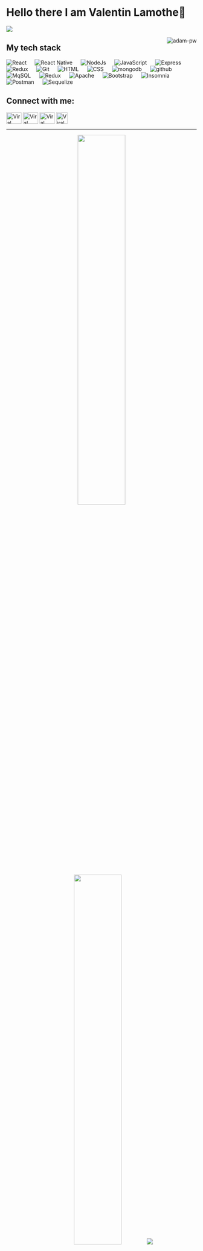 # Hello there I am Valentin Lamothe👋

![](https://github.com/halfrost/halfrost/blob/master/icons/header_.png)


<p><img align="right" src="https://github.com/Adam-pw/Adam-pw/blob/main/animation_500_kxa883sd.gif" alt="adam-pw" /></p>

## My tech stack

<p align="left"> 

  <a> 
    <img alt="React" src="https://img.shields.io/badge/-React-black?logo=React&logoColor=orange">
  </a> 
  &emsp;
  <a> 
    <img alt="React Native" src="https://img.shields.io/badge/-React Native-orange?logo=reactnative&Color=black">
  </a> 
  &emsp;
  <a> 
    <img alt="NodeJs" src="https://img.shields.io/badge/-NodeJS-black?logo=node.js&Color=orange">
  </a> 
  &emsp;
  <a> 
     <img alt="JavaScript" src="https://img.shields.io/badge/JavaScript%20-%23F7DF1E.svg?logo=javascript&logoColor=black">
   </a>
  &emsp;
   <a>
    <img alt="Express" src="https://img.shields.io/badge/Express%20-%2314354C.svg?logo=express&logoColor=white">
  </a>
  &emsp;
  <a>
    <img alt="Redux" src="https://img.shields.io/badge/-Redux-red?logo=redux&logoColor=white"/>
  </a>
  &emsp;
  <a>
    <img alt="Git" src="https://img.shields.io/badge/-git-red?logo=git&logoColor=white"/>
  </a>
  &emsp;
  <a>
    <img alt="HTML" src="https://img.shields.io/badge/-Html-purple?logo=html5&logoColor=white"/>
  </a>
  &emsp;
  <a>
    <img alt="CSS" src="https://img.shields.io/badge/-Css-white?logo=css3&logoColor=white"/>
  </a>
  &emsp;
  <a> 
     <img alt="mongodb" src="https://img.shields.io/badge/-mongoDb-green?logo=mongodb&logoColor=white">
   </a>
  &emsp;
  <a> 
    <img alt="github" src="https://img.shields.io/badge/-GitHub-black?logo=github&logoColor=white">
  </a>
  &emsp;
  <a> 
     <img alt="MqSQL" src="https://img.shields.io/badge/-MqSQL-green?logo=mysql&logoColor=white">
   </a>
  &emsp;
  <a>
    <img alt="Redux" src="https://img.shields.io/badge/-Redux-yellow?logo=redux&logoColor=white"/>
  </a>
  &emsp;
  <a> 
     <img alt="Apache" src="https://img.shields.io/badge/-Apache-green?logo=apache&logoColor=white">
   </a>
  &emsp;
  <a> 
     <img alt="Bootstrap" src="https://img.shields.io/badge/-Bootstrap-green?logo=bootstrap&logoColor=white">
   </a>
  &emsp;
  <a> 
     <img alt="Insomnia" src="https://img.shields.io/badge/-Insomnia-green?logo=insomnia&logoColor=white">
   </a>
  &emsp;
  <a> 
     <img alt="Postman" src="https://img.shields.io/badge/-Postman-green?logo=postman&logoColor=white">
   </a>
  &emsp;
  <a> 
     <img alt="Sequelize" src="https://img.shields.io/badge/-Sequelize-green?logo=sequelize&logoColor=white">
   </a>
  &emsp;
</p>


## Connect with me:
<p align="left">
  <a href="https://www.linkedin.com/in/viral-bhadeshiya/" target="blank"><img align="center"
      src="https://raw.githubusercontent.com/valentinLamothe/github-profile-readme-generator/master/src/images/icons/Social/linked-in-alt.svg"
      alt="Viral Bhadeshiya" height="30" width="40" /></a>
  <a href="https://www.instagram.com/viralbhadeshiya/" target="blank"><img align="center"
      src="https://raw.githubusercontent.com/valentinLamothe/github-profile-readme-generator/master/src/images/icons/Social/instagram.svg"
      alt="Viral Bhadeshiya" height="30" width="40" /></a>
  <a href="https://www.hackerrank.com/viralrbhadeshiya" target="blank"><img align="center"
      src="https://raw.githubusercontent.com/valentinLamothe/github-profile-readme-generator/master/src/images/icons/Social/hackerrank.svg"
      alt="Viral Bhadeshiya" height="30" width="40" /></a>
  <a href="https://www.upwork.com/freelancers/~01b76da506f37dac94" target="blank"><img align="center"
      src="https://upload.wikimedia.org/wikipedia/commons/d/d2/Upwork-logo.svg"
      alt="Viral Bhadeshiya" height="30" width="auto" /></a>
</p>

-----
<p align="center">
  <img height="50%" width="auto" src ="https://github-readme-stats.vercel.app/api?username=valentinLamothe&show_icons=true&count_private=true&theme=darcula&hide_border=true&hide=issues,contribs&bg_color=00000000">
  <img height="50%" width="auto" src ="https://github-readme-stats.vercel.app/api/top-langs/?username=valentinLamothe&layout=compact&hide_border=true&theme=darcula&bg_color=00000000&langs_count=6&hide=jupyter%20notebook,tex,css,php">
  <img src ="https://github-readme-streak-stats.herokuapp.com?user=aveek-saha&theme=darcula&hide_border=true&background=FFFFFF00">
  <br>
  <br>
 </p>

